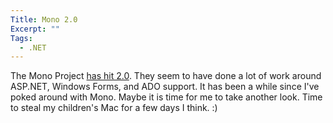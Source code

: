 ```yaml
---
Title: Mono 2.0
Excerpt: ""
Tags:
  - .NET
---
```

The Mono Project <a href="http://www.mono-project.com/news/archive/2008/Oct-06.html" target="_blank">has hit 2.0</a>. They seem to have done a lot of work around ASP.NET, Windows Forms, and ADO support. 
  It has been a while since I've poked around with Mono. Maybe it is time for me to take another look. Time to steal my children's Mac for a few days I think. :)
